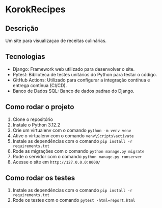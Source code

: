 # KorokRecipes

## Descrição

Um site para visualizaçao de receitas culinárias.

## Tecnologias

- Django: Framework web utilizado para desenvolver o site.
- Pytest: Biblioteca de testes unitários do Python para testar o código.
- GitHub Actions: Utilizado para configurar a integração contínua e entrega contínua (CI/CD).
- Banco de Dados SQL: Banco de dados padrao do Django.

## Como rodar o projeto

1. Clone o repositório
2. Instale o Python 3.12.2
3. Crie um virtualenv com o comando `python -m venv venv`
4. Ative o virtualenv com o comando `venv\Scripts\activate`
5. Instale as dependências com o comando `pip install -r requirements.txt`
6. Rode as migrações com o comando `python manage.py migrate`
7. Rode o servidor com o comando `python manage.py runserver`
8. Acesse o site em `http://127.0.0.0:8000/`

## Como rodar os testes

1. Instale as dependências com o comando `pip install -r requirements.txt`
2. Rode os testes com o comando `pytest -html=report.html`
